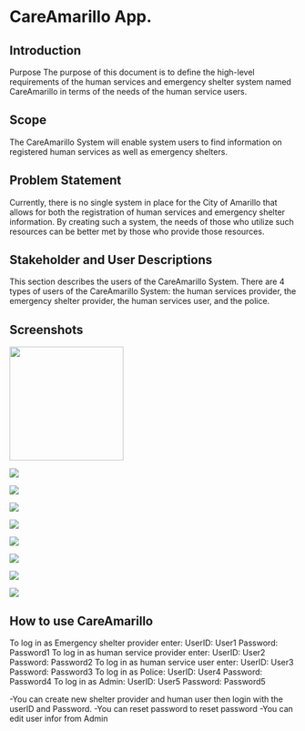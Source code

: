 # CareAmarillo App.

## Introduction
Purpose
The purpose of this document is to define the high-level requirements of the human services and emergency shelter system named CareAmarillo in terms of the needs of the human service users.
## Scope
The CareAmarillo System will enable system users to find information on registered human services as well as emergency shelters.

## Problem Statement
Currently, there is no single system in place for the City of Amarillo that allows for both the registration of human services and emergency shelter information.  By creating such a system, the needs of those who utilize such resources can be better met by those who provide those resources.
## Stakeholder and User Descriptions
This section describes the users of the CareAmarillo System. There are 4 types of users of the CareAmarillo System: the human services provider, the emergency shelter provider, the human services user, and the police.

## Screenshots

<img src="https://github.com/Aldarraji/2019amarilloClass/blob/master/Page1%2012_19_2019%202_37_50%20PM.png" width=200>

![](https://github.com/Aldarraji/2019amarilloClass/blob/master/Page2%2012_19_2019%202_41_27%20PM.png)

![](https://github.com/Aldarraji/2019amarilloClass/blob/master/Page3%2012_19_2019%202_41_20%20PM.png)

![](https://github.com/Aldarraji/2019amarilloClass/blob/master/Page4%2012_19_2019%202_38_41%20PM.png)

![](https://github.com/Aldarraji/2019amarilloClass/blob/master/Page5%2012_19_2019%202_39_21%20PM.png)

![](https://github.com/Aldarraji/2019amarilloClass/blob/master/Page5%2012_19_2019%202_47_21%20PM.png)

![](https://github.com/Aldarraji/2019amarilloClass/blob/master/Page6%2012_19_2019%202_40_05%20PM.png)

![](https://github.com/Aldarraji/2019amarilloClass/blob/master/Page7%2012_19_2019%202_40_28%20PM.png)

![](https://github.com/Aldarraji/2019amarilloClass/blob/master/Page8%2012_19_2019%202_40_59%20PM.png)

## How to use CareAmarillo 
To log in as Emergency shelter provider enter: UserID: User1 Password: Password1 
To log in as human service provider enter: UserID: User2 Password: Password2 
To log in as human service user enter: UserID: User3 Password: Password3 
To log in as Police: UserID: User4 Password: Password4 
To log in as Admin: UserID: User5 Password: Password5 
 
-You can create new shelter provider and human user then login with the userID 
and Password. 
-You can reset password to reset password 
-You can edit user infor from Admin 

